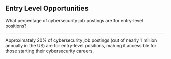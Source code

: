 ## Entry Level Opportunities

What percentage of cybersecurity job postings are for entry-level positions?

---

Approximately 20% of cybersecurity job postings (out of nearly 1 million annually in the US) are for entry-level positions, making it accessible for those starting their cybersecurity careers.

